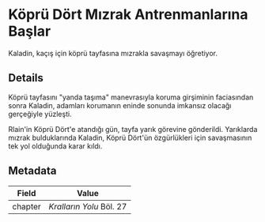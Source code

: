 # Köprü Dört Mızrak Antrenmanlarına Başlar
Kaladin, kaçış için köprü tayfasına mızrakla savaşmayı öğretiyor.

## Details
Köprü tayfasını "yanda taşıma" manevrasıyla koruma girşiminin faciasından sonra Kaladin, adamları korumanın eninde sonunda imkansız olacağı gerçeğiyle yüzleşti. 

Rlain'in Köprü Dört'e atandığı gün, tayfa yarık görevine gönderildi. Yarıklarda mızrak bulduklarında Kaladin, Köprü Dört'ün özgürlükleri için savaşmasının tek yol olduğunda karar kıldı.

## Metadata
| Field | Value |
| ----- | ----- |
| chapter | *Kralların Yolu* Böl. 27 |
